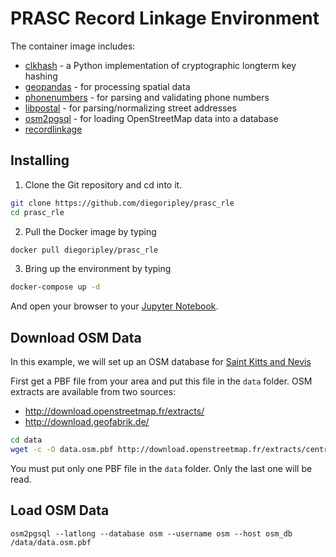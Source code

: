 # PRASC Record Linkage Environment

The container image includes:

- [clkhash](https://github.com/data61/clkhash) - a Python implementation of cryptographic longterm key hashing
- [geopandas](http://geopandas.org/) -  for processing spatial data
- [phonenumbers](https://github.com/daviddrysdale/python-phonenumbers) - for parsing and validating phone numbers
- [libpostal](https://github.com/openvenues/libpostal) - for parsing/normalizing street addresses
- [osm2pgsql](https://github.com/openstreetmap/osm2pgsql) - for loading OpenStreetMap data into a database
- [recordlinkage](https://github.com/J535D165/recordlinkage)

## Installing 
1. Clone the Git repository and cd into it.
```bash
git clone https://github.com/diegoripley/prasc_rle
cd prasc_rle
```

2. Pull the Docker image by typing
```bash
docker pull diegoripley/prasc_rle
```

3. Bring up the environment by typing
```bash
docker-compose up -d
```

And open your browser to your [Jupyter Notebook](http://localhost:8888).

## Download OSM Data
In this example, we will set up an OSM database for [Saint Kitts and Nevis](https://en.wikipedia.org/wiki/Saint_Kitts_and_Nevis)

First get a PBF file from your area and put this file in the `data` folder.
OSM extracts are available from two sources:
* http://download.openstreetmap.fr/extracts/
* http://download.geofabrik.de/

```bash
cd data
wget -c -O data.osm.pbf http://download.openstreetmap.fr/extracts/central-america/saint_kitts_and_nevis.osm.pbf
```

You must put only one PBF file in the `data` folder. Only the last one will be read.

## Load OSM Data
```
osm2pgsql --latlong --database osm --username osm --host osm_db /data/data.osm.pbf 
```
